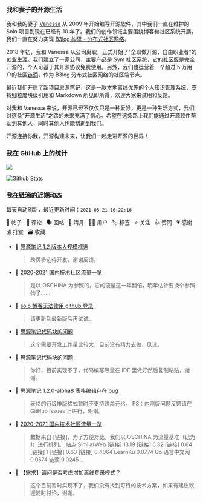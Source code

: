 ### 我和妻子的开源生活

我和我的妻子 [Vanessa](https://github.com/Vanessa219) 从 2009 年开始编写开源软件，其中我们一直在维护的 Solo 项目到现在已经有 10 年了。我们的创作领域主要围绕博客和社区系统开展，我们一直在努力实现 [B3log 构思 - 分布式社区网络](https://ld246.com/article/1546941897596)。

2018 年初，我和 Vanessa 从公司离职，正式开始了“全职做开源、自由职业者”的创业生涯。我们建立了一家公司，主要产品是 Sym 社区系统，它的[社区版](https://github.com/88250/symphony)是完全开源的，个人可基于其开源协议免费使用。另外，我们也运营着一个超过 5 万用户的社区[链滴](https://ld246.com)，作为 B3log 分布式社区网络的社区端节点。

最近我们开启了新项目[思源笔记](https://github.com/siyuan-note/siyuan)，这是一款本地离线优先的个人知识管理系统，支持细粒度块级引用和 Markdown 所见即所得，欢迎大家来试用和反馈。

对我和 Vanessa 来说，开源已经不仅仅只是一种爱好，更是一种生活方式，我们对这条“开源生活”之路的未来充满了信心。希望在这条路上我们能通过开源软件帮助到其他人，同时其他人也能帮助到我们。

开源连接你我，开源构建未来，让我们一起走进开源的世界！

### 我在 GitHub 上的统计

<a title="Hits" target="_blank" href="https://github.com/88250/88250"><img src="https://hits.b3log.org/88250/88250.svg"></a>

[![Github Stats](https://github-readme-stats.vercel.app/api?username=88250&theme=tokyonight&show_icons=true)](https://github.com/88250)

<!--events start -->

### 我在链滴的近期动态

每天自动刷新，最近更新时间：`2021-05-21 16:22:16`

📝 帖子 &nbsp; 💬 评论 &nbsp; 🗣 回帖 &nbsp; 🌙 清月 &nbsp; 👨‍💻 用户 &nbsp; 🏷️ 标签 &nbsp; ⭐️ 关注 &nbsp; 👍 赞同 &nbsp; 💗 感谢 &nbsp; 💰 打赏 &nbsp; 🗃 收藏

* 💬 [思源笔记 1.2 版本大规模框选](https://ld246.com/article/1621570374002/comment/1621571592816#comments)

  > 跨页多选待开发，谢谢反馈。
* 💬 [2020-2021 国内技术社区流量一览](https://ld246.com/article/1621481613076/comment/1621569162425#comments)

  > 是以 OSCHINA 为参照的，它的流量这一年翻倍，明年估计要换个参照物了……
* 💬 [solo 博客无法使用 github 登录](https://ld246.com/article/1621567547410/comment/1621569082616#comments)

  > 请更新到最新版后再试试。
* 💬 [思源笔记代码块的问题](https://ld246.com/article/1621511775546/comment/1621519679393#comments)

  > 这个需要开发工作量比较大，目前没有精力去做，见谅。
* 💬 [思源笔记代码块的问题](https://ld246.com/article/1621511775546/comment/1621515471527#comments)

  > 你好，目前实现不了，代码编写尽量在 IDE 里做好然后复制粘贴，谢谢。
* 💬 [思源笔记 1.2.0-alpha8 表格编辑存在 bug](https://ld246.com/article/1621498429260/comment/1621499190517#comments)

  > 表格的行级排版格式暂时不支持跨单元格。 PS：内测版问题反馈请在 GitHub Issues 上进行，谢谢。
* 📝 [2020-2021 国内技术社区流量一览](https://ld246.com/article/1621481613076)

  > 数据来自 [链接]，为了方便对比，我们以 OSCHINA 为流量基准（记为 1）进行排列。 站点 SimilarWeb [链接] 13.19 [链接] 6.32 [链接] 0.64 [链接] 1 [链接] 0.63 [链接] 0.4064 LearnKu 0.0774 Go 语言中文网 0.0574 链滴 0.0245 ..
* 💬 [【需求】请问是否考虑增加离线登录模式？](https://ld246.com/article/1621476806763/comment/1621478897912#comments)

  > 这个目前暂时实现不了，我们没有找到可行的技术方案，如果有建议欢迎随时讨论，谢谢。


<!--events end -->
